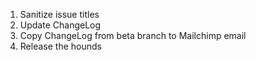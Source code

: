 1. Sanitize issue titles
1. Update ChangeLog
1. Copy ChangeLog from beta branch to Mailchimp email
1. Release the hounds